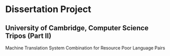 # Dissertation Project
## University of Cambridge, Computer Science Tripos (Part II)
Machine Translation System Combination for Resource Poor Language Pairs
